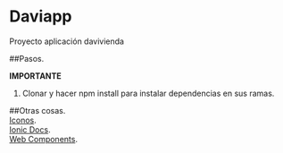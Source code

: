 # Daviapp
Proyecto aplicación davivienda

##Pasos.

**IMPORTANTE**

1. Clonar y hacer npm install para instalar dependencias en sus ramas.

##Otras cosas.  
[Iconos](https://ionicons.com/).  
[Ionic Docs](https://ionicframework.com/docs).  
[Web Components](https://ionicframework.com/docs/components).  
